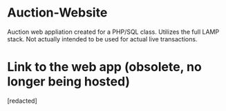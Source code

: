 # Auction-Website
Auction web appliation created for a PHP/SQL class. Utilizes the full LAMP stack. Not actually intended to be used for actual live transactions.
# Link to the web app (obsolete, no longer being hosted)
[redacted]
